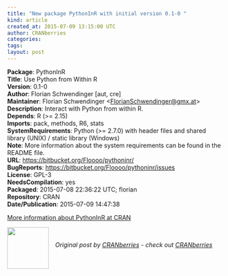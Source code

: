 ```yaml
---
title: "New package PythonInR with initial version 0.1-0 "
kind: article
created_at: 2015-07-09 13:15:00 UTC
author: CRANberries
categories: 
tags: 
layout: post
---
```

<strong>Package</strong>: PythonInR<br>
<strong>Title</strong>: Use Python from Within R<br>
<strong>Version</strong>: 0.1-0<br>
<strong>Author</strong>: Florian Schwendinger [aut, cre]<br>
<strong>Maintainer</strong>: Florian Schwendinger &lt;FlorianSchwendinger@gmx.at&gt;<br>
<strong>Description</strong>: Interact with Python from within R.<br>
<strong>Depends</strong>: R (&gt;= 2.15)<br>
<strong>Imports</strong>: pack, methods, R6, stats<br>
<strong>SystemRequirements</strong>: Python (&gt;= 2.7.0) with header files and shared
library (UNIX) / static library (Windows)<br>
<strong>Note</strong>: More information about the system requirements can be found in
the README file.<br>
<strong>URL</strong>: https://bitbucket.org/Floooo/pythoninr/<br>
<strong>BugReports</strong>: https://bitbucket.org/Floooo/pythoninr/issues<br>
<strong>License</strong>: GPL-3<br>
<strong>NeedsCompilation</strong>: yes<br>
<strong>Packaged</strong>: 2015-07-08 22:36:22 UTC; florian<br>
<strong>Repository</strong>: CRAN<br>
<strong>Date/Publication</strong>: 2015-07-09 14:47:38<br>

<p>
<a href="http://cran.r-project.org/web/packages/PythonInR/index.html">More information about PythonInR at CRAN</a><div class="author">
  <img src="" style="width: 96px; height: 96;">
  <span style="position: absolute; padding: 32px 15px;">
    <i>Original post by <a href="http://twitter.com/">CRANberries</a> - check out <a href="http://dirk.eddelbuettel.com/cranberries">CRANberries   </a></i>
  </span>
</div>
